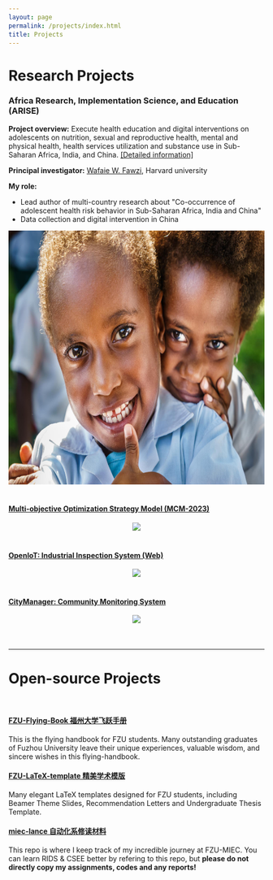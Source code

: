 ```yaml
---
layout: page
permalink: /projects/index.html
title: Projects
---
```


# Research Projects

### Africa Research, Implementation Science, and Education (ARISE)

**Project overview:** Execute health education and digital interventions on adolescents on nutrition, sexual and reproductive health, mental and physical health, health services utilization and substance use in Sub-Saharan Africa, India, and China. [[Detailed information]](https://papers.ssrn.com/sol3/papers.cfm?abstract_id=4264839)

**Principal investigator:** [Wafaie W. Fawzi](https://www.hsph.harvard.edu/profile/wafaie-w-fawzi/), Harvard university

**My role:**

- Lead author of multi-country research about "Co-occurrence of adolescent health risk behavior in Sub-Saharan Africa, India and China"
- Data collection and digital intervention in China

<center>
<img src="/images/child.jpg" height=500>
</center>
<br>

#### [Multi-objective Optimization Strategy Model (MCM-2023)](https://caihanlin.com/mypaper/modeling/202302COMAP.pdf)

<center>
<img src="/images/MCM-figure3.jpg">
</center>
<br>

#### [OpenIoT: Industrial Inspection System (Web)](https://fzuiot.site/)

<center>
<img src="/images/openiot-system.png">
</center>

<br>

#### [CityManager: Community Monitoring System](https://caihanlin.com/mypaper/202208cenim.pdf )

<center>
<img src="/images/iot-manager.png">
</center>
<br>

<br>

---

# Open-source Projects

<br>

#### [FZU-Flying-Book 福州大学飞跃手册](https://fzu-fly.online/)

This is the flying handbook for FZU students. Many outstanding graduates of Fuzhou University leave their unique experiences, valuable wisdom, and sincere wishes in this flying-handbook.

#### [FZU-LaTeX-template 精美学术模版](https://github.com/GuangLun2000/FZU-latex-template)

Many elegant LaTeX templates designed for FZU students, including Beamer Theme Slides, Recommendation Letters and Undergraduate Thesis Template.

#### [miec-lance 自动化系修读材料](https://github.com/GuangLun2000/miec-lance )

This repo is where I keep track of my incredible journey at FZU-MIEC. You can learn RIDS & CSEE better by refering to this repo, but **please do not directly copy my assignments, codes and any reports!**
